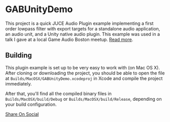 # GABUnityDemo

This project is a quick JUCE Audio Plugin example implementing a first order lowpass filter with export targets for a standalone audio application, an audio unit, and a Unity
native audio plugin. This example was used in a talk I gave at a local Game Audio Boston meetup. [Read more](https://nickwritesablog.com/under-the-hood-native-audio-plugins-for-unity/).

## Building
This plugin example is set up to be very easy to work with (on Mac OS X). After cloning or downloading the project, you should
be able to open the file at `Builds/MacOSX/GABUnityDemo.xcodeproj` in Xcode and compile the project immediately.

After that, you'll find all the compiled binary files in `Builds/MacOSX/build/Debug` or `Builds/MacOSX/build/Release`, depending
on your build configuration.

[Share On Social](https://2fb.me/https://github.com/nick-thompson/GABUnityDemo)
